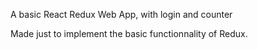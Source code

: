 A basic React Redux Web App, with login and counter

Made just to implement the basic functionnality of Redux.
